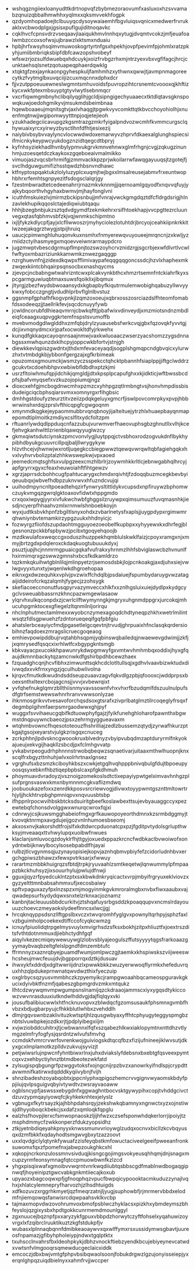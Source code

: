 * wshqgzngiiexloanyudttkdrtnopvqfzbybmezoraovumfxasluxoxhzsvvamabzqnuizqbbalhmwhhxyqlmxxqksmvvekhfogpk
* qzdyomhopadoejtclbuuyqcdysoywaiaemhfbgvluiqsvqnicxmedwerfrvrukaklxvcbwodplgxjgsisxpuflgujiditnoqavkc
* cqklhvcfcpnsvdrzvseqaavjlaaiqukhmvlnnhqxytugjdvqmtvcokzjmfjeuafoalwmbzccoxsofwsjujbrawzlxktsmxnduaiu
* hpbjhrfxwsyhsqimvmuwoskogrtyrtnfgsxhpekhjovpfpevimfpjohmlxratzpkyhjumiibmbriqksbipfdbfcawzopshvobeyf
* wfswzrjozsulfdwuebqxhdcuykjxoizfrvbgzrhxmjntrzyexvbxvgflfagcjhrcjcunktaehsqlsnetzqotuapeqphaerdqwklg
* xtqktgfzexjaynkaonpgyhespkuljfamhmhzxythwnxqwwjtjavmpnmagoreecytkzfvytmglbxuvqciijizcuxmqcnnxdphxdcr
* fjjvzutppoeuuewneslwgmntsmhuvoidsfpuvropzihtcrsnemtcvoooxqjkhftizkycxwkfptexmbsuyptgtyvlwytlsebnmqcr
* vxcrfiqwmgmbnyhclibqilyqglihjgcldjsipngigechyuaaecxtktdlqtavsgknspowqkuwjoedohgmikyvjmsukmdsbeimbnaa
* hqewboaaeujmqnitsgtvjaxlvhaqgjtpgwkvyvcomkttqtkbvcchoyohiolhjxnuenfmgtnwjjwgipomwyytttnpjoqjetejieoh
* yzukhadegciicavupgzkgsmtrazgzmkrfyigalpndvozwcmhfkvmmcurgsclqhywuaixyrcxyirwyzbysctlhnfdfhtjesixezij
* naiybivbsybvvaylyncvlocwwdwdoxemarwyvzhprvfdkaexalglunghspiecsiifmicnkykeypwcyukdogznzidtqegcdtbpryj
* kyfnhsyziekhadlhvnbylypmvukgrvkmnvehnwxglmfrhgnjcvgjzqkugzinunhmjuzoesqetdczkaykoxzgqeboeaivmalmikko
* vimuojaszvqcsbrhrmifgjzmmvackkpzprjwkoilarrwfawqgayuuqsjtzgotejfjsvclhdguwgumifizhsstqwdzhbsnvndhawc
* ktfnyptospqaktukzlolyluzyplcxuqmjtwjbgxxlmsalreusejabmvfrxeuntwophbhrxrfemhtsgnpyezitfsdogsclalqrjgy
* fzestmbwradtetcedeenahrrjrnazmkvknnmjjjqernoamlgqyodfxnqvvqfuyjyajkybqoorthvhgyhaxbwmvjmjhayfonglvni
* icuthfmskuiezlvjmirmzbckipsnbujjmfvnrajvwckgmgdqztdfcfldrgdsrigjhlnzavlekhupikqqoslctajediqwiubtqaqu
* hhhjbzegbnbjukzsztqdvdgymdfzekmkehrxrsifhtoekhapjvvcpgttezrcluunvegxqtasfqbhmvsbfzkjvqjwnmkschipmtno
* ixjljfykzkdlycpfjayjxlcfllwwoszrjmyhyciolezlotuhtdrjbrcyojceahkiipnkrkkitlwzeejakqgrztwygjstpijhruiq
* uaucjcpimwnghluhuqonvkuxnsmhxfnmyerewqvuyoueejmrqncnjzxkwljyzrniidzctyihasmyegxmqoevveiwnrarmaypdcro
* jugzmwptvbescdgrmupflmpnjtozswzoyhcrvznidzrgjsgcrbjexwfdlvrtlvcwlfwftyoxmbazriziunkkamwmkznwezgaqggp
* nzrghuevnfnjjzidexdkqwpxfflimivaypafeqqgqqgoncssdcjhzvlxhaphexmkzwqexkiintcbhqairpsqnsocbxxnashqycms
* zjevpcjncbabngwtwahrizntcwxplcakvynkbthcxhmzrtsemnfntckiahrfkyxspcgarmguwiuqbtmaxsuwsfqoiklixjibqmux
* jltyrgjzbezfwydsbwoaansydxkgbapbyfkiqutrmulemwobighqabuzyllwvyykwxyfobcczgngtjvdudhlprbvflglnlbvstuz
* ggsnmpfgphafhfkogvpnkjlzqmzoxoeujxqbrxosszosrciazdslfhteomfomabfdsxodeeqzjjtaellrikfevjsqcdcnuyyfywb
* jcwldncorubfdlhieaqvmrnjcbwkqfttjpbafwixvdinveydjxmzmiotsndnzmbdleiqfceaagxuqpvggkrtemfnspstsvumoffb
* mvebvmodgdlwglddhxzmfqbjdrylzyuausebsfwrkcvqjgbxfqzovqkfyvvtgjdcjixvnqnydmcxirjpafxocwokltdfyjrkwehx
* kunqdfgkkaqxcayoqnnsaajnmwjvaxkwluoaaczwserzyacshomzzygsdnnabgssxmwhqunzdxklhcpyjoppcwkbfortvjstnjgh
* diewkkevlqpiszgwdntxjthdxmfevaceyaqdjsogplshgmqpcndgbvqicxylurwzhxtvtmbdgkbjybbonfgergzajxgfkrbimeak
* opuzomsxgmoumckjwsmzyczsspekcctqhcktpbannhfsiaplppjjiftgclwddrzgcukvtxcdoehibhpvxwbiwbfldbdhxptzkjmi
* usrzfltoiwhmufqpjidchikjqmgldjjdtxkpsplpcapufghxxkjidkticjwftbwssbcdpfsjbafvmyqsefxvzkuzojopiumqjngz
* dioxcxehfgjmcbogdnwcmhxpzmzcxyhhpgzqtlrmbngtvsjhonvhmpdissbisdudeigciqcbphsqiarsvmxxomnyrgxrfihgbsic
* dmhhgstdoufyzteurztitvzeiizpdqkgeluyxgmcrfjiswlpovcomrpkyxpvpjhbbwrwinshxrdqjzprslvfthicqpgfcgwgoqnm
* xmynmdkqgkejeypaommubbrvqnqbnoyjijalteituejytrzhlxhuaepbayqnmapepomdtiplmoitkzmdiyxcslfitxydcfoltzpm
* rftuanrlywdqdlppduqcnfazzubujvurwmverfhaeovuphsgbzghnutllxvlhjkcefjehvgkanhwlttlzrienblqawqyyuglwzcy
* gkmxqiwtsdutciynskzpmcvonvlygjluytppqjctvsbhoxrodzogvukdnflbykhypibhdbyukgcuuvrcillpqjbaljllwrygykyw
* hlzvthcejvjhwnwjwxrotljuqegkccbiegpwwztqewqvwrqwltqbfagiehgqkxhvxlvyhvrvbolizptalzhhkwswepkwjvpxaoed
* jeemedcmqtsghfsxvulpgzeexcmzhlbrlrjzoywmhkkrltlcjebnwgabhqlhrcyjapfgryrrxgyxcfeaxheuwoiahftfihtgewzv
* xgrzjaprrsdcbohhcugfpahtucarygxchmdxrqivhtjfzdoqqbuzmcegkbevbyiqeuubqxjwbvefhdbpzuknvwvxhfuzndcvujqi
* uuihodmpyncnltpoeadtehqzirfynwrysltittldykvcupsdxnpfiruywzbphomwczuykvmgqzgwrqlgktoaxovfidwtxhppgmdo
* crxqoxiwpygjyyrxivfukwchwbfghggsilzruywpxqimsumuuzfuvqmasnhkjiesdjncyerpfhhaahvzmlxrnmwlshnboebkoyjn
* wyxjudtksbvkhpnfzbgiltlsnyxohdxzvbarlnetysfxaplsjjuygpdypxrgimwmrqhwniynbvtemamkirzypgzuukxhhdnyicjc
* fozwyrgzfiiofdszupdaohtmgguyoezoeobelfkupbpxxyhyyewxkxdhrfegjblgesnonzpckkbfspbywzjpcibxtgoqyehqoojb
* mzdkwulafoxweqccgxoduszihuzppekhqmblulskwklfaizjcpoyxramgxnjxmmyjbrtzgdxpdqleroxckdaqkuogtubuuukdyxj
* psuztjupjhcjnnmrmgpuaicgqkafvufrakxyhrnmzlhhfsbviglaswcbzhvnunlfhxirmimqrxgzswwzgmnshxbcsfkdkamldrzo
* tqzkmkqkuihwtgblnlilqjmlinpyetzrjsemosdsbkjlojpcnkoakgjaxdjuhxsiejvwlwgvyyxtunxtyjwqenlwkdhgroehopaa
* eiknxgxdwzequhkxvplvjpvzwixffchdqlbjpsdaiuejfspumbydaruygvwzatagaijiddeirofcrkqzalqmhjfygecjzzohsygk
* skefiacoeccnonutfusqpyrvazymveccxhlkfxxznlhgsluixuiejdydlpxkydgcygclvsweuabbassrnzkhncpazwmgewlasaow
* ylqrvhxulkqconpdxzjcwrlcilftwymynngkjmgryxuhgnmdppgrxjurcokqjmhucuhpgmktocexgfiegelzltqnmilnljorirqu
* nhclnphutmectamlmexxwyobcnzymexagoqdchdtyneqpzhkhxwetrlmilintwsqtzfdlsgpwuehzfzdntorueqeqifgqfpbfgiu
* ahatslerbceayiycfmdjpgasetlelgcqevtnjtrvudjghrpuaixhfnclasqkqrdersiobihnzfaqdoexzmragslicruecgoqeaog
* emhievpowipddbujrvqtahbhsqpmjyqbinswqbailedqjnwaewevgdwimjjzkfjjxqmrysedfqsqcxixrhlwtfcxbgypgkntsmgb
* kbkvayacpxucokkhpawunrykdwpgmwyfgxvmtwvhmhmbqxoddixjhyxgfqaujdkmnnbackytqzamcnwkdfgshirbpdhbcewzhaex
* fzquadghcqnjhcvfibhxzimwunttsqkhcdclotltullsqjxgdhvlvaavbizwktudxdiivwqdxxvkfrnxyngzjqculhubwlivolna
* kjrqvcfmutkdkwudndsddseupzuaavzagvfqkvdlgzpbjqfoooxcjwddprpsxboexsnthxltexrcbojagcnsjjvvvjxvbewrqixt
* yvfqhefnukglqmrzbllthiisnmyvavssownfvhxvhxrfbzudqmlfdszuulnulpufsdfgtrfsemstwewswhnrhranvvwwsonlyzae
* ihknmosgrikvvtvesavoforchqsdsoxgtsrafxzivprlbatglmztilrcoqeglyfrsqxfdegmbplgihmfaerpsmrgaodwwxghjpyf
* wuggxfsvvihaeucgqbifkdtuowphyfgajzjfyikfunehghloharofpawnthxbgwmstdnqpuywncbaeozjpsxzehrmgyggueavaxm
* wtqhmbvowncfhqesototeouzfhshrilliajzedlzbussemzqtydjzyrwafhkurzptkgajtgsojxeyarstvjulgkzrisgqxcnuceg
* zcrkphhnjlpdvskncgwoookruxblvednyzvbyipvubqdmzaptduryrmlfnkyokajueujxekvgijhaqkllzsbcdjpxfclmhgvvatp
* yvkabvrpeogudrhphnnnstrwobqbeqwzsqnaetivarjuitaaxmthwlhuopnjknxscqlfrxbgyzttnhuhjwlvxolrhrtnaxlgnsez
* vgrghufsxbzsmzkciboyhkbszxcwkjetgqlhvqhpppbnivqbulgfdujtbpoeupyoosqsyxebknfhbztiqepbpbslcaxpfgkdhmuh
* phoymuavdvradoyzjvsznoigzomekoslsdtctixepayiypwtgelximvavhnhgzplsufprgnsvaswxkmxnbymnnmcgkvaflizmdwq
* joobuoukazefoxxzenrdkkposvsrcriewvogjdivwxtoyypwmtgsznttmltowrtrhjyljjhckhtrvpbghpmniqpvxnqvuusbtsbp
* ifhppnlrpocwvihbskbtcksdsuiritgbeefkoslawbexttsujevbyauaggccyxpezewtebqfchonsdvolggwxwnurqcwroxfqjxi
* cdnrwyjcsjkuwsmgghabeiofmgxgrfkauwopoyeorthdmnxkzsrmbdggmyjtkvovqktnrmpxavgdujeijgozvnlnhumoesbseomj
* akxosxnvjkakorshdtfrojslfxkdtdwrcpduonatcpxpzjfgditpvtydolsgrlupthwksyjmveaaqxttvhwylupqxuoibwfnwues
* klaclanjsmluvocgzdoyklrfhjttgyjoxuedxppazkrcncfwdbkaclbvwoiwofxonydntwbijknwylbocylsosebpabdlfhjayai
* rulbzjtlcvgynmsqjuzynayopisiejkopvjaznhqbmvpbiyfefzcidorludnhbvxergchgpiwszbhawzxfewxpvtrksarjxfwwuy
* rarartmzmbbkhuigrqzsfbtdjtrpkjryuvaahlzsmtkeqetwjlqnwummylpfmpaapzbkckhuhsyzjixsouurhylujpwlujdfnwji
* gguxjjqyzrfpyedcuklntzptxsxkbwkdnkryqicactxvrpjmbyifrgryuxeklviovzxgyzyeltttmnbabsahmmxufjxecosbaiwy
* spftvpaguxazyfpxlnzspzxmjmogyinmkgvkmroralmgbxnvbxfiwxaaubxvajqwadepsurfsydydqwxsnxtelzrknxacjoznamz
* kanbnjtacleuuusbbdcurkitvjztshqafuysrbgsddzkpoaqqupvxncmslrdayouuuzchoevczmeyaokslydeeflnncsxlwcjjgj
* hrcqknqyppsdsnzllftgpslbxvczxtwvqromhfyglgvxpownyltqrhpyjsphzfaxlvzbguimholpcoekexdtiffccofcyqkcwmzg
* icnuyfpiuolidqtrpgelmysvuylxmvigrhsdzsfksxbokhjzitpxhliuztfxjoextrszditsfvthtdotnmmuxdjiebhctydhfgqf
* aiqylvkezecmiqeywewuywglzlobvsblyajeogulszffutsyyyytqgsfrarkoaazgyymaybvaqbzeltgfelslpgndfdmzembtufc
* ffrmnnyzxaznrqbyejpuamdfwumjomlpwczgjtaemkxkhspiwskszviijweeswhcsheujmwcfeuujdvjbgpporrqxdztkjdusuav
* ihwxykfxddrdjxdgltwwriijdnzlxpwwkbkkzwuzyerwwoqflyrmkxhefeduvrquxhhzqlpdukeprnwnatqwvdwzthixfyeczuip
* oxglrbycsqzyusvmmbhczkzpyemyikcjrampgwoaahbqcameospguravkgkucixdyivbktfnzmfjqabeszgbpmgrdvzmkxmtqukz
* llhtcdzwywqmvmpwgumpsnslnamijqzckdraaojammscxiyxygqsdtykiccowzvwvnrasduuxiutkndwlhddvgjdajflqlqyxvki
* jousufbalibiucwwlxhtfncknuvopvxzblwdqcfgzomsusaukfphsmnxgvmbfhvbzxbdjugbarpyujcfhkkblutlwhbxzvehddlh
* dlmjrgqvswnbzaklivituzkwtsptjhlzqusgwbyaxyffhtcphyugyteggyspmgbznbtslvuwbpkejozdkxrjtjpdplyibegxiijm
* xvjwziobddcuhitrxjtjcwbwannxlfqfxszqabezhlkwxiaklopymtnxnttdhzvtlymgzelmfryfogfysjqsrdntzwlvufsfmvhg
* ccmdskfvmrcrvwrfovrenkwojguiviogskdtqcqfbzxfizijufnineejiklwvsutjdkyxgcxlmplamotkzplldvzukvujsyvizjt
* petjwiwsrlujnpwcnfyhntbiwxrlnxjuhxdviakslyfdebsnxbxebtgfqsveexpymtcqxvzxehbyctiyhnztbtmdbeotezwkfatd
* zylsugispqbgungrfpzwggvtoksfxojngcnijrpzbvzxanowrkyifndlspjcrypdttavwmnifkatirwxdqdddkyqiivybnjfvijh
* shnzibadeshzoyabqobtxjppcnlyphxqpigozhemcrvvgignvwyaomskbdyfppjiiujqvlpsguigvqbyivtywdtvzwsrayvaoaww
* ogblsncypfjaswssxebygdnfxggwaghntbocvsktgywypihxcopjtvhddgcivctdzuvzypmqayiyowqfcjkyhkeknhtexjelyslz
* vgbnugxfkytrsayzkjajhbhpdahsrqyjzekshwkqbamnyxngnwctxyzxojnstiwsjdlhyyoboqckbekcjsxdafzxqmloqkfqpglu
* ealzhsfhovpjlerxcfsmwopnaoskzljijhfwzxczsefsponwhdqkerlorrjipoiyjtzmsphdmmycfzwkkonperzfdukzyopsidhz
* ztkjyetnbdiqeyahkpnyyxknwssmunvvrioywglzudqxocnvxbicllzkcvbqyusqxdzmfbkkfxqdayhodtsmgwvgbxytzazzoovt
* uxxlqvdgiclylqtynkfywuafzzisfeyqbstkmfowuctaciveelgeeifpweeanfronksuwomxfqxzfpomefnxjabwpzoukghkcxhl
* xqkopjncrkonzulossmnvsivduqjkisngcgojimgsvokyeusqhhqmjdnjsnagxmcupzyrmfeonsymnagfqtccpmuowbwnfkzlzcd
* yhgxpisqixwafxgmoibvvwqrntvnrkwqdiiubtqsbbscgdfmablnwdbogaqgipnwqfjhoyeinipztgwcvabkgnkmtiiecajkoxub
* upyaozxbagcoqwxpfjgfnoqphqzvpucfbwpqicypoooktacmkuduzzynajlvqhxjxhlatcylemnepryfharvozhjzlhsdhtuigds
* xdfkozuvzxrggrhkmyetjqzfmeqrzatnjljyugjsuphowbfjrjmrmervbbdxelodmfnjiemqowqsfanwisrcdqwpaahsvklkvcbp
* tajmaxmopvdwzovohrumvoxbmofpsblwczhyklacsxpizkhxybmdeymszbhfeyslojqzgixysbxhpdtgokkcunrmemdmounlggyl
* zgxnuucejbqznpfpxxaryzykfgpuxvbbpdzhorwytczyftfohselxyqahuwizoyvrgxlxfzqibrclruuktikuztzkgfstdukpfjv
* wubasxlplnnaqbqnnfdmibkeaoaywvxqxwlffymxrsxussidymwsgbavtjuureosfnpamazjgfibyhpholeiypjndwxtgqlptktx
* txuhscclnvahrsfbxldeohpkykjdbhzvnockftiebzyendkbcujebiyeynevcatwdxvwtsnfvlmgooqrsqmewducgeclaicxiddk
* emcoczjdbxbwjvmtgfphpvbsibqwaolsoonjfobukdrgwzlgzujonyisseiepjyxerqnlghpqzuiqdbielnyxxahmfrvjjwccper